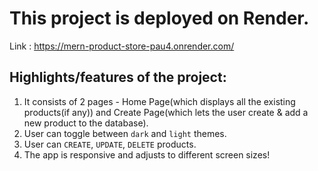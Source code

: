 # This project is deployed on Render.
Link : https://mern-product-store-pau4.onrender.com/

## Highlights/features of the project:
1. It consists of 2 pages - Home Page(which displays all the existing products(if any)) and Create Page(which lets the user create & add a new product to the database).
2. User can toggle between `dark` and `light` themes.
3. User can `CREATE`, `UPDATE`, `DELETE` products.
4. The app is responsive and adjusts to different screen sizes!
